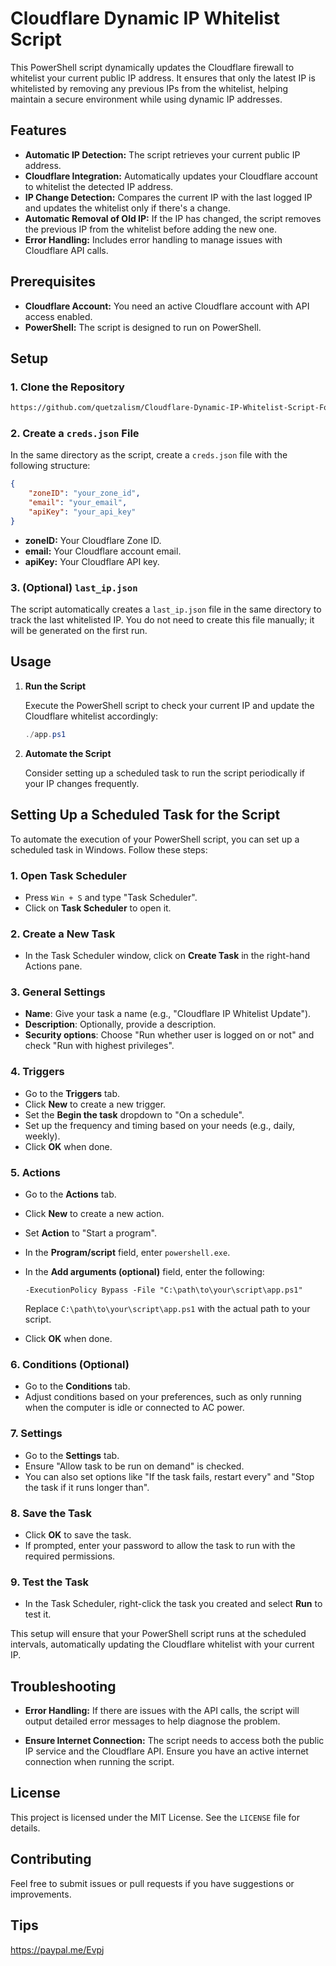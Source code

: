
# Cloudflare Dynamic IP Whitelist Script

This PowerShell script dynamically updates the Cloudflare firewall to whitelist your current public IP address. It ensures that only the latest IP is whitelisted by removing any previous IPs from the whitelist, helping maintain a secure environment while using dynamic IP addresses.

## Features

- **Automatic IP Detection:** The script retrieves your current public IP address.
- **Cloudflare Integration:** Automatically updates your Cloudflare account to whitelist the detected IP address.
- **IP Change Detection:** Compares the current IP with the last logged IP and updates the whitelist only if there's a change.
- **Automatic Removal of Old IP:** If the IP has changed, the script removes the previous IP from the whitelist before adding the new one.
- **Error Handling:** Includes error handling to manage issues with Cloudflare API calls.

## Prerequisites

- **Cloudflare Account:** You need an active Cloudflare account with API access enabled.
- **PowerShell:** The script is designed to run on PowerShell.

## Setup

### 1. Clone the Repository

```bash
https://github.com/quetzalism/Cloudflare-Dynamic-IP-Whitelist-Script-For-Powershell
```

### 2. Create a `creds.json` File

In the same directory as the script, create a `creds.json` file with the following structure:

```json
{
    "zoneID": "your_zone_id",
    "email": "your_email",
    "apiKey": "your_api_key"
}
```

- **zoneID:** Your Cloudflare Zone ID.
- **email:** Your Cloudflare account email.
- **apiKey:** Your Cloudflare API key.

### 3. (Optional) `last_ip.json`

The script automatically creates a `last_ip.json` file in the same directory to track the last whitelisted IP. You do not need to create this file manually; it will be generated on the first run.

## Usage

1. **Run the Script**

   Execute the PowerShell script to check your current IP and update the Cloudflare whitelist accordingly:

   ```powershell
   ./app.ps1
   ```

2. **Automate the Script**

   Consider setting up a scheduled task to run the script periodically if your IP changes frequently.

## Setting Up a Scheduled Task for the Script

To automate the execution of your PowerShell script, you can set up a scheduled task in Windows. Follow these steps:

### 1. Open Task Scheduler
- Press `Win + S` and type "Task Scheduler".
- Click on **Task Scheduler** to open it.

### 2. Create a New Task
- In the Task Scheduler window, click on **Create Task** in the right-hand Actions pane.

### 3. General Settings
- **Name**: Give your task a name (e.g., "Cloudflare IP Whitelist Update").
- **Description**: Optionally, provide a description.
- **Security options**: Choose "Run whether user is logged on or not" and check "Run with highest privileges".

### 4. Triggers
- Go to the **Triggers** tab.
- Click **New** to create a new trigger.
- Set the **Begin the task** dropdown to "On a schedule".
- Set up the frequency and timing based on your needs (e.g., daily, weekly).
- Click **OK** when done.

### 5. Actions
- Go to the **Actions** tab.
- Click **New** to create a new action.
- Set **Action** to "Start a program".
- In the **Program/script** field, enter `powershell.exe`.
- In the **Add arguments (optional)** field, enter the following:

  ```plaintext
  -ExecutionPolicy Bypass -File "C:\path\to\your\script\app.ps1"
  ```

  Replace `C:\path\to\your\script\app.ps1` with the actual path to your script.

- Click **OK** when done.

### 6. Conditions (Optional)
- Go to the **Conditions** tab.
- Adjust conditions based on your preferences, such as only running when the computer is idle or connected to AC power.

### 7. Settings
- Go to the **Settings** tab.
- Ensure "Allow task to be run on demand" is checked.
- You can also set options like "If the task fails, restart every" and "Stop the task if it runs longer than".

### 8. Save the Task
- Click **OK** to save the task.
- If prompted, enter your password to allow the task to run with the required permissions.

### 9. Test the Task
- In the Task Scheduler, right-click the task you created and select **Run** to test it.

This setup will ensure that your PowerShell script runs at the scheduled intervals, automatically updating the Cloudflare whitelist with your current IP.

## Troubleshooting

- **Error Handling:** If there are issues with the API calls, the script will output detailed error messages to help diagnose the problem.

- **Ensure Internet Connection:** The script needs to access both the public IP service and the Cloudflare API. Ensure you have an active internet connection when running the script.

## License

This project is licensed under the MIT License. See the `LICENSE` file for details.

## Contributing

Feel free to submit issues or pull requests if you have suggestions or improvements.

## Tips
https://paypal.me/Evpj

